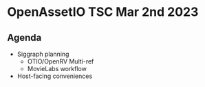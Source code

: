 # OpenAssetIO TSC Mar 2nd 2023

## Agenda

- Siggraph planning
	- OTIO/OpenRV Multi-ref
	- MovieLabs workflow
- Host-facing conveniences

